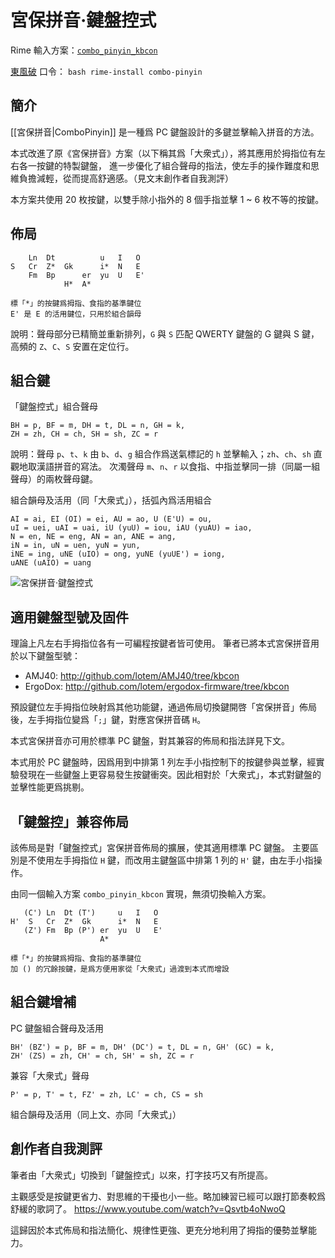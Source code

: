 宮保拼音·鍵盤控式
===

Rime 輸入方案：[`combo_pinyin_kbcon`](https://github.com/rime/rime-combo-pinyin/blob/master/combo_pinyin_kbcon.schema.yaml)

[東風破](https://github.com/rime/brise) 口令： `bash rime-install combo-pinyin`

簡介
---

[[宮保拼音|ComboPinyin]] 是一種爲 PC 鍵盤設計的多鍵並擊輸入拼音的方法。

本式改進了原《宮保拼音》方案（以下稱其爲「大衆式」），將其應用於拇指位有左右各一按鍵的特製鍵盤，
進一步優化了組合聲母的指法，使左手的操作難度和思維負擔減輕，從而提高舒適感。（見文末創作者自我測評）

本方案共使用 20 枚按鍵，以雙手除小指外的 8 個手指並擊 1 ~ 6 枚不等的按鍵。

佈局
---

        Ln  Dt          u   I   O
    S   Cr  Z*  Gk      i*  N   E
        Fm  Bp      er  yu  U   E'
                H*  A*

    標「*」的按鍵爲拇指、食指的基準鍵位
    E' 是 E 的活用鍵位，只用於組合韻母

說明：聲母部分已精簡並重新排列，`G` 與 `S` 匹配 QWERTY 鍵盤的 G 鍵與 S 鍵，高頻的 `Z`、`C`、`S` 安置在定位行。

組合鍵
---

「鍵盤控式」組合聲母

    BH = p, BF = m, DH = t, DL = n, GH = k,
    ZH = zh, CH = ch, SH = sh, ZC = r

說明：聲母 `p`、`t`、`k` 由 `b`、`d`、`g` 組合作爲送氣標記的 `h` 並擊輸入；`zh`、`ch`、`sh` 直觀地取漢語拼音的寫法。
次濁聲母 `m`、`n`、`r` 以食指、中指並擊同一排（同屬一組聲母）的兩枚聲母鍵。

組合韻母及活用（同「大衆式」），括弧內爲活用組合

    AI = ai, EI (OI) = ei, AU = ao, U (E'U) = ou,
    uI = uei, uAI = uai, iU (yuU) = iou, iAU (yuAU) = iao,
    N = en, NE = eng, AN = an, ANE = ang,
    iN = in, uN = uen, yuN = yun,
    iNE = ing, uNE (uIO) = ong, yuNE (yuUE') = iong,
    uANE (uAIO) = uang

![宮保拼音·鍵盤控式](https://github.com/rime/home/raw/master/images/combo-pinyin-kbcon-amj40.jpg)

適用鍵盤型號及固件
---

理論上凡左右手拇指位各有一可編程按鍵者皆可使用。
筆者已將本式宮保拼音用於以下鍵盤型號：

  - AMJ40:   http://github.com/lotem/AMJ40/tree/kbcon
  - ErgoDox: http://github.com/lotem/ergodox-firmware/tree/kbcon

預設鍵位左手拇指位映射爲其他功能鍵，通過佈局切換鍵開啓「宮保拼音」佈局後，左手拇指位變爲「`;`」鍵，對應宮保拼音碼 `H`。

本式宮保拼音亦可用於標準 PC 鍵盤，對其兼容的佈局和指法詳見下文。

本式用於 PC 鍵盤時，因爲用到中排第 1 列左手小指控制下的按鍵參與並擊，經實驗發現在一些鍵盤上更容易發生按鍵衝突。因此相對於「大衆式」，本式對鍵盤的並擊性能更爲挑剔。

「鍵盤控」兼容佈局
---

該佈局是對「鍵盤控式」宮保拼音佈局的擴展，使其適用標準 PC 鍵盤。
主要區別是不使用左手拇指位 `H` 鍵，而改用主鍵盤區中排第 1 列的 `H'` 鍵，由左手小指操作。

由同一個輸入方案 `combo_pinyin_kbcon` 實現，無須切換輸入方案。

       (C') Ln  Dt (T')     u   I   O
    H'  S   Cr  Z*  Gk      i*  N   E
       (Z') Fm  Bp (P') er  yu  U   E'
                        A*

    標「*」的按鍵爲拇指、食指的基準鍵位
    加 () 的冗餘按鍵，是爲方便用家從「大衆式」過渡到本式而增設

組合鍵增補
---

PC 鍵盤組合聲母及活用

    BH' (BZ') = p, BF = m, DH' (DC') = t, DL = n, GH' (GC) = k,
    ZH' (ZS) = zh, CH' = ch, SH' = sh, ZC = r

兼容「大衆式」聲母

    P' = p, T' = t, FZ' = zh, LC' = ch, CS = sh

組合韻母及活用（同上文、亦同「大衆式」）

創作者自我測評
---

筆者由「大衆式」切換到「鍵盤控式」以來，打字技巧又有所提高。

主觀感受是按鍵更省力、對思維的干擾也小一些。略加練習已經可以跟打節奏較爲舒緩的歌詞了。
https://www.youtube.com/watch?v=Qsvtb4oNwoQ

這歸因於本式佈局和指法簡化、規律性更強、更充分地利用了拇指的優勢並擊能力。